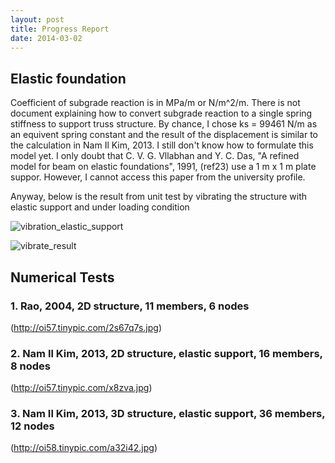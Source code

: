 ```yaml
---
layout: post
title: Progress Report
date: 2014-03-02
---
```


## Elastic foundation ##

Coefficient of subgrade reaction is in MPa/m or N/m^2/m. There is not document explaining how to convert subgrade reaction to a single spring stiffness to support truss structure. By chance, I chose ks = 99461 N/m as an equivent spring constant and the result of the displacement is similar to the calculation in Nam Il Kim, 2013. I still don't know how to formulate this model yet. I only doubt that C. V. G. Vllabhan and Y. C. Das, "A refined model for beam on elastic foundations", 1991, (ref23) use a 1 m x 1 m plate suppor. However, I cannot access this paper from the university profile.

Anyway, below is the result from unit test by vibrating the structure with elastic support and under loading condition

![vibration_elastic_support](http://oi60.tinypic.com/20fyf75.jpg "Vibrate Elastic Support")

![vibrate_result](http://oi57.tinypic.com/5bxx50.jpg "Vibrate Result")

## Numerical Tests ##

### 1. Rao, 2004, 2D structure, 11 members, 6 nodes ##

(http://oi57.tinypic.com/2s67q7s.jpg)

### 2. Nam Il Kim, 2013, 2D structure, elastic support, 16 members, 8 nodes ###

(http://oi57.tinypic.com/x8zva.jpg)

### 3. Nam Il Kim, 2013, 3D structure, elastic support, 36 members, 12 nodes ###

(http://oi58.tinypic.com/a32i42.jpg)
